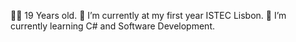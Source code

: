 🧑‍🎓 19 Years old.
🏫 I’m currently at my first year ISTEC Lisbon.
🌱 I’m currently learning C# and Software Development.

